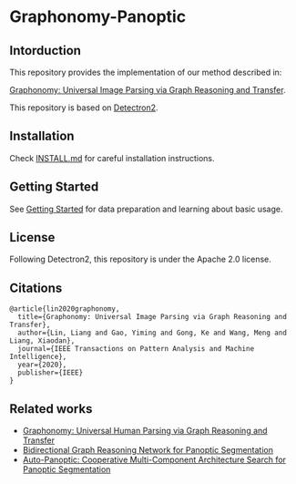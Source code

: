 # Graphonomy-Panoptic

## Intorduction
This repository provides the implementation of our method described in:

[Graphonomy: Universal Image Parsing via Graph Reasoning and Transfer](https://ieeexplore.ieee.org/abstract/document/9286557/).

This repository is based on [Detectron2](https://github.com/facebookresearch/detectron2).

## Installation

Check [INSTALL.md](INSTALL.md) for careful installation instructions.

## Getting Started

See [Getting Started](GETTING_STARTED.md) for data preparation and learning about basic usage.

## License

Following Detectron2, this repository is under the Apache 2.0 license.

## Citations
```
@article{lin2020graphonomy,
  title={Graphonomy: Universal Image Parsing via Graph Reasoning and Transfer},
  author={Lin, Liang and Gao, Yiming and Gong, Ke and Wang, Meng and Liang, Xiaodan},
  journal={IEEE Transactions on Pattern Analysis and Machine Intelligence},
  year={2020},
  publisher={IEEE}
}
```

## Related works
+ [Graphonomy: Universal Human Parsing via Graph Reasoning and Transfer](https://arxiv.org/abs/2101.10620)
+ [Bidirectional Graph Reasoning Network for Panoptic Segmentation](http://openaccess.thecvf.com/content_CVPR_2020/papers/Wu_Bidirectional_Graph_Reasoning_Network_for_Panoptic_Segmentation_CVPR_2020_paper.pdf)
+ [Auto-Panoptic: Cooperative Multi-Component Architecture Search for Panoptic Segmentation](https://arxiv.org/abs/2010.16119)
